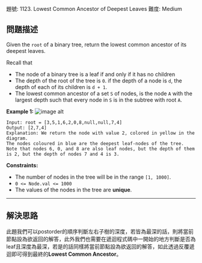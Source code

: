 題號: 1123. Lowest Common Ancestor of Deepest Leaves
難度: Medium

## 問題描述

Given the `root` of a binary tree, return the lowest common ancestor of its deepest leaves.

Recall that

- The node of a binary tree is a leaf if and only if it has no children
- The depth of the root of the tree is `0`. if the depth of a node is `d`, the depth of each of its children is `d + 1`.
- The lowest common ancestor of a set `S` of nodes, is the node `A` with the largest depth such that every node in `S` is in the subtree with root `A`.

**Example 1:**
![image alt](https://s3-lc-upload.s3.amazonaws.com/uploads/2018/07/01/sketch1.png)
```
Input: root = [3,5,1,6,2,0,8,null,null,7,4]
Output: [2,7,4]
Explanation: We return the node with value 2, colored in yellow in the diagram.
The nodes coloured in blue are the deepest leaf-nodes of the tree.
Note that nodes 6, 0, and 8 are also leaf nodes, but the depth of them is 2, but the depth of nodes 7 and 4 is 3.
```
**Constraints:**

- The number of nodes in the tree will be in the range `[1, 1000]`.
- `0 <= Node.val <= 1000`
- The values of the nodes in the tree are **unique**.

---
## 解決思路

此題我們可以postorder的順序判斷左右子樹的深度，若皆為最深的話，則將當前節點設為欲返回的解答，此外我們也需要在遞迴程式碼中一開始的地方判斷是否為leaf且深度為最深，若是的話同樣將當前節點設為欲返回的解答，如此透過反覆遞迴即可得到最終的**Lowest Common Ancestor**。